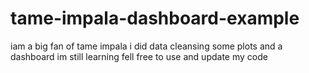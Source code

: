 # tame-impala-dashboard-example
iam a big fan of tame impala i did data cleansing some plots and a dashboard  im still learning fell free to use and update my  code
